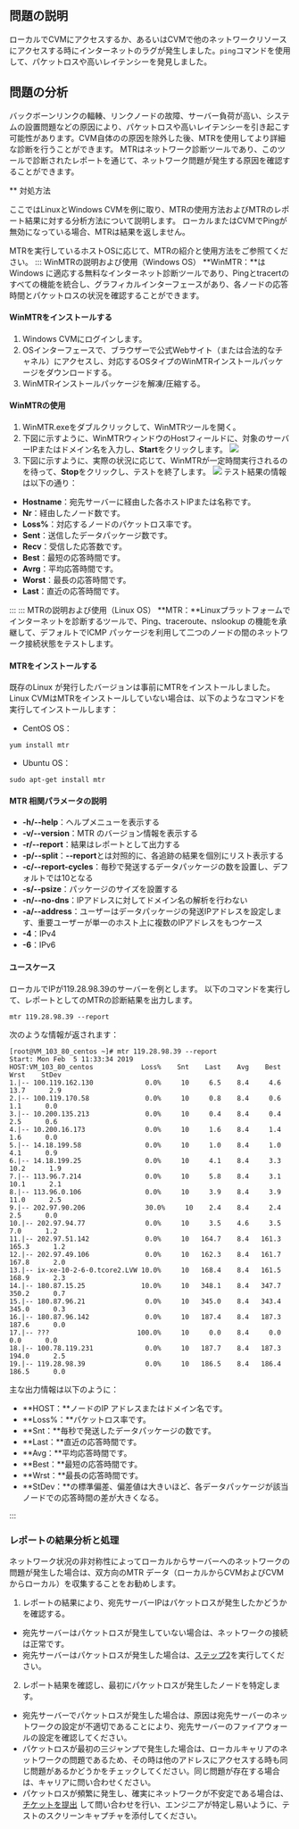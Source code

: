 ## 問題の説明
ローカルでCVMにアクセスするか、あるいはCVMで他のネットワークリソースにアクセスする時にインターネットのラグが発生しました。`ping`コマンドを使用して、パケットロスや高いレイテンシーを発見しました。

## 問題の分析
バックボーンリンクの輻輳、リンクノードの故障、サーバー負荷が高い、システムの設置問題などの原因により、パケットロスや高いレイテンシーを引き起こす可能性があります。CVM自体のの原因を除外した後、MTRを使用してより詳細な診断を行うことができます。
MTRはネットワーク診断ツールであり、このツールで診断されたレポートを通じて、ネットワーク問題が発生する原因を確認することができます。

** 対処方法


ここではLinuxとWindows CVMを例に取り、MTRの使用方法およびMTRのレポート結果に対する分析方法について説明します。
<dx-alert infotype="explain" title="">
ローカルまたはCVMでPingが無効になっている場合、MTRは結果を返しません。
</dx-alert>

MTRを実行しているホストOSに応じて、MTRの紹介と使用方法をご参照てください。
<dx-tabs>
::: WinMTRの説明および使用（Windows OS）[](id:MTRofWindows)
**WinMTR：**はWindows に適応する無料なインターネット診断ツールであり、Pingとtracertのすべての機能を統合し、グラフィカルインターフェースがあり、各ノードの応答時間とパケットロスの状況を確認することができます。

#### WinMTRをインストールする
1. Windows CVMにログインします。
2. OSインターフェースで、ブラウザーで公式Webサイト（または合法的なチャネル）にアクセスし、対応するOSタイプのWinMTRインストールパッケージをダウンロードする。
3. WinMTRインストールパッケージを解凍/圧縮する。

#### WinMTRの使用
1. WinMTR.exeをダブルクリックして、WinMTRツールを開く。
2. 下図に示すように、WinMTRウィンドウのHostフィールドに、対象のサーバーIPまたはドメイン名を入力し、**Start**をクリックします。
![](https://main.qcloudimg.com/raw/7aa2d2e76b86deabd6d0248ecf89de56.png)
3. 下図に示すように、実際の状況に応じて、WinMTRが一定時間実行されるのを待って、**Stop**をクリックし、テストを終了します。
![](https://main.qcloudimg.com/raw/5d73f806c0252d26755d584e874c26f1.png)
テスト結果の情報は以下の通り：
 - **Hostname**：宛先サーバーに経由した各ホストIPまたは名称です。
 - **Nr**：経由したノード数です。
 - **Loss%**：対応するノードのパケットロス率です。
 - **Sent**：送信したデータパッケージ数です。
 - **Recv**：受信した応答数です。
 - **Best**：最短の応答時間です。
 - **Avrg**：平均応答時間です。
 - **Worst**：最長の応答時間です。
 - **Last**：直近の応答時間です。


:::
::: MTRの説明および使用（Linux OS）[](id:MTRofLinux)
**MTR：**Linuxプラットフォームでインターネットを診断するツールで、Ping、traceroute、nslookup の機能を承継して、デフォルトでICMP パッケージを利用して二つのノードの間のネットワーク接続状態をテストします。

####  MTRをインストールする
既存のLinux が発行したバージョンは事前にMTRをインストールしました。Linux CVMはMTRをインストールしていない場合は、以下のようなコマンドを実行してインストールします：
- CentOS OS：
```
yum install mtr
```
- Ubuntu OS：
```
sudo apt-get install mtr
```

#### MTR 相関パラメータの説明
- **-h/--help**：ヘルプメニューを表示する
- **-v/--version**：MTR のバージョン情報を表示する
- **-r/--report**：結果はレポートとして出力する
- **-p/--split**：**--report**とは対照的に、各追跡の結果を個別にリスト表示する
- **-c/--report-cycles**：毎秒で発送するデータパッケージの数を設置し、デフォルトでは10となる
- **-s/--psize**：パッケージのサイズを設置する
- **-n/--no-dns**：IPアドレスに対してドメイン名の解析を行わない
- **-a/--address**：ユーザーはデータパッケージの発送IPアドレスを設定します、重要ユーザーが単一のホスト上に複数のIPアドレスをもつケース
- **-4**：IPv4
- **-6**：IPv6

#### ユースケース
ローカルでIPが119.28.98.39のサーバーを例とします。
以下のコマンドを実行して、レポートとしてのMTRの診断結果を出力します。
```
mtr 119.28.98.39 --report
```
次のような情報が返されます：
```
[root@VM_103_80_centos ~]# mtr 119.28.98.39 --report
Start: Mon Feb  5 11:33:34 2019
HOST:VM_103_80_centos            Loss%    Snt    Last    Avg    Best    Wrst    StDev
1.|-- 100.119.162.130             0.0%     10     6.5    8.4     4.6    13.7      2.9
2.|-- 100.119.170.58              0.0%     10     0.8    8.4     0.6     1.1      0.0
3.|-- 10.200.135.213              0.0%     10     0.4    8.4     0.4     2.5      0.6
4.|-- 10.200.16.173               0.0%     10     1.6    8.4     1.4     1.6      0.0
5.|-- 14.18.199.58                0.0%     10     1.0    8.4     1.0     4.1      0.9
6.|-- 14.18.199.25                0.0%     10     4.1    8.4     3.3    10.2      1.9
7.|-- 113.96.7.214                0.0%     10     5.8    8.4     3.1    10.1      2.1
8.|-- 113.96.0.106                0.0%     10     3.9    8.4     3.9    11.0      2.5
9.|-- 202.97.90.206               30.0%     10    2.4    8.4     2.4     2.5      0.0
10.|-- 202.97.94.77               0.0%     10     3.5    4.6     3.5     7.0      1.2
11.|-- 202.97.51.142              0.0%     10   164.7    8.4   161.3   165.3      1.2
12.|-- 202.97.49.106              0.0%     10   162.3    8.4   161.7   167.8      2.0
13.|-- ix-xe-10-2-6-0.tcore2.LVW 10.0%     10   168.4    8.4   161.5   168.9      2.3
14.|-- 180.87.15.25              10.0%     10   348.1    8.4   347.7   350.2      0.7
15.|-- 180.87.96.21               0.0%     10   345.0    8.4   343.4   345.0      0.3
16.|-- 180.87.96.142              0.0%     10   187.4    8.4   187.3   187.6      0.0
17.|-- ???                      100.0%     10     0.0    8.4     0.0     0.0      0.0
18.|-- 100.78.119.231             0.0%     10   187.7    8.4   187.3   194.0      2.5
19.|-- 119.28.98.39               0.0%     10   186.5    8.4   186.4   186.5      0.0
```
主な出力情報は以下のように：
- **HOST：**ノードのIP アドレスまたはドメイン名です。
- **Loss%：**パケットロス率です。
- **Snt：**毎秒で発送したデータパッケージの数です。
- **Last：**直近の応答時間です。
- **Avg：**平均応答時間です。
- **Best：**最短の応答時間です。
- **Wrst：**最長の応答時間です。
- **StDev：**の標準偏差、偏差値は大きいほど、各データパッケージが該当ノードでの応答時間の差が大きくなる。


:::
</dx-tabs>






### レポートの結果分析と処理


<dx-alert infotype="explain" title="">
ネットワーク状况の非対称性によってローカルからサーバーへのネットワークの問題が発生した場合は、双方向のMTR データ（ローカルからCVMおよびCVMからローカル）を収集することをお勧めします。
</dx-alert>


1. レポートの結果により、宛先サーバーIPはパケットロスが発生したかどうかを確認する。
 - 宛先サーバーはパケットロスが発生していない場合は、ネットワークの接続は正常です。
 - 宛先サーバーはパケットロスが発生した場合は、[ステップ2](#step02)を実行してください。
2. [](id:step02)レポート結果を確認し、最初にパケットロスが発生したノードを特定します。
 - 宛先サーバーでパケットロスが発生した場合は、原因は宛先サーバーのネットワークの設定が不適切であることにより、宛先サーバーのファイアウォールの設定を確認してください。
 - パケットロスが最初の三ジャンプで発生した場合は、ローカルキャリアのネットワークの問題であるため、その時は他のアドレスにアクセスする時も同じ問題があるかどうかをチェックしてください。同じ問題が存在する場合は、キャリアに問い合わせください。
 - パケットロスが頻繁に発生し、確実にネットワークが不安定である場合は、[チケットを提出](https://console.cloud.tencent.com/workorder/category) して問い合わせを行い、エンジニアが特定し易いように、テストのスクリーンキャプチャを添付してください。



